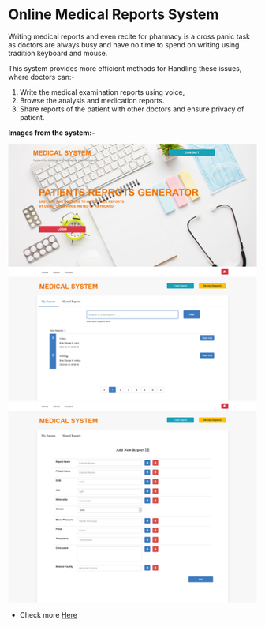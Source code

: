# Online Medical Reports System

Writing medical reports and even recite for pharmacy is a cross panic task as
doctors are always busy and have no time to spend on writing using tradition
keyboard and mouse. 

This system provides more efficient methods for Handling these issues, where doctors can:- 
1. Write the medical examination reports using voice, 
2. Browse the analysis and medication reports.
3. Share reports of the patient with other doctors and ensure privacy of patient.


**Images from the system:-**

<img src="images/home.png">
<img src="images/profile.png">
<img src="images/addreport.png">

* Check more <a href="https://github.com/H-mahmoud/Online-Medical-Reports-System/tree/master/images">Here</a>
